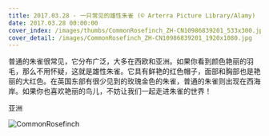 ```yaml
---
title: 2017.03.28 - 一只常见的雄性朱雀 (© Arterra Picture Library/Alamy)
date: 2017.03.28 00:00:00
cover_index: /images/thumbs/CommonRosefinch_ZH-CN10986839201_533x300.jpg
cover_detail: /images/CommonRosefinch_ZH-CN10986839201_1920x1080.jpg
---
```


普通的朱雀很常见，它分布广泛，大多在西欧和亚洲。如果你看到颜色艳丽的羽毛，那么不用怀疑，这就是雄性朱雀。它具有鲜艳的红色帽子，面部和胸部也是艳丽的大红色。在英国东部有很少见到的玫瑰金色的朱雀，普通的朱雀则出现在西海岸。如果你也喜欢艳丽的鸟儿，不妨让我们一起走进朱雀的世界！

亚洲

![CommonRosefinch](/images/CommonRosefinch_ZH-CN10986839201_1920x1080.jpg)

